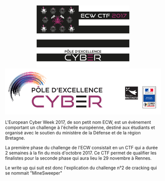 <p align="center">
<img src="logo-ecw.png" width="300px" height="200px"/>
<img src="ECW.png"/>
</p>
L'European Cyber Week 2017, de son petit nom ECW, est un évènement comportant un challenge à l'échelle européenne, destiné aux étudiants et organisé avec le soutien du ministère de la Défense et de la région Bretagne.

La première phase du challenge de l'ECW consistait en un CTF qui a durée 2 semaines à la fin du mois d'octobre 2017. Ce CTF permet de qualifier les finalistes pour la seconde phase qui aura lieu le 29 novembre à Rennes.

Le write up qui suit est donc l'explication du challenge n°2 de cracking qui se nommait "MineSweeper"


